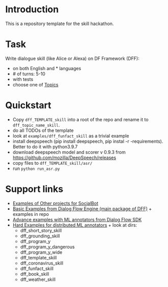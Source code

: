 # Introduction
This is a repository template for the skill hackathon.
# Task
Write dialogue skill (like Alice or Alexa) on DF Framework (DFF):
- on both English and * languages
- \# of turns: 5-10
- with tests
- choose one of [Topics](https://docs.google.com/spreadsheets/d/1t60qo-BkCvUah-oHQe8h4nVLM2z08zW-cbgLavikibo/edit#gid=0) 


# Quickstart

- Copy `dff_TEMPLATE_skill` into a root of the repo and rename it to `dff_topic_name_skill`.
- do all TODOs of the template
- look at `examples/dff_funfact_skill` as a trivial example
- install deepspeech (pip install deepspeech, pip instal -r -requirements). Better to do it with python3.9.7
- download deepspeech model and scorer v 0.9.3 from https://github.com/mozilla/DeepSpeech/releases
- copy files to `dff_TEMPLATE_skill/asr/`
- run `python run_asr.py`


# Support links
- [Examples of Other projects for SocialBot](https://github.com/emora-chat/emora_stdm_zoo)
- [Basic Examples from Dialog Flow Engine (main package of DFF)](https://github.com/deepmipt/dialog_flow_engine) + examples in repo
- [Advance examples with ML annotators from Dialog Flow SDK](https://github.com/deepmipt/dialog_flow_sdk)
- [Hard Examples for distributed  ML annotators](https://github.com/deepmipt/dream/tree/commonb/skills) + look at dirs:
  - dff_short_story_skill
  - dff_grounding_skill
  - dff_program_y
  - dff_program_y_dangerous
  - dff_program_y_wide
  - dff_template_skill
  - dff_coronavirus_skill
  - dff_funfact_skill
  - dff_book_skill
  - dff_weather_skill

